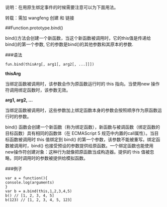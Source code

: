 
说明：在用原生绑定事件的时候需要注意可以为下面用法。

转载：需加 wangfeng 创建 和 链接

##Function.prototype.bind()

bind()方法会创建一个新函数，当这个新函数被调用时，它的this值是传递给bind()的第一个参数, 它的参数是bind()的其他参数和其原本的参数.

###语法

```
fun.bind(thisArg[, arg1[, arg2[, ...]]])
```

**thisArg**

当绑定函数被调用时，该参数会作为原函数运行时的 this 指向。当使用new 操作符调用绑定函数时，该参数无效。

**arg1, arg2, ...**

当绑定函数被调用时，这些参数加上绑定函数本身的参数会按照顺序作为原函数运行时的参数。

bind() 函数会创建一个新函数（称为绑定函数），新函数与被调函数（绑定函数的目标函数）具有相同的函数体（在 ECMAScript 5 规范中内置的call属性）。当目标函数被调用时 this 值绑定到 bind() 的第一个参数，该参数不能被重写。绑定函数被调用时，bind() 也接受预设的参数提供给原函数。一个绑定函数也能使用new操作符创建对象：这种行为就像把原函数当成构造器。提供的 this 值被忽略，同时调用时的参数被提供给模拟函数。

###例子
```
var a = function(){
console.log(arguments)
}
var b = a.bind(this,1,2,3,4,5)
b() // [1, 2, 3, 4, 5]
b(123) // [1, 2, 3, 4, 5, 123]
```
